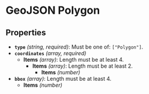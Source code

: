 # GeoJSON Polygon

## Properties

- **`type`** *(string, required)*: Must be one of: `["Polygon"]`.
- **`coordinates`** *(array, required)*
  - **Items** *(array)*: Length must be at least 4.
    - **Items** *(array)*: Length must be at least 2.
      - **Items** *(number)*
- **`bbox`** *(array)*: Length must be at least 4.
  - **Items** *(number)*
